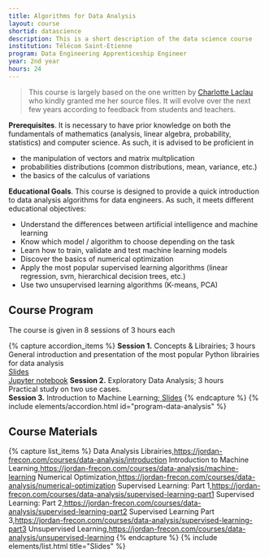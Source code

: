 ```yaml
---
title: Algorithms for Data Analysis
layout: course
shortid: datascience
description: This is a short description of the data science course
institution: Télécom Saint-Etienne
program: Data Engineering Apprenticeship Engineer
year: 2nd year
hours: 24
---
```


> This course is largely based on the one written by [Charlotte Laclau](https://laclauc.github.io/index.html) who kindly granted me her source files. It will evolve over the next few years according to feedback from students and teachers.


<i class="fas fa-exclamation-triangle"></i> **Prerequisites**. It is necessary to have prior knowledge on both the fundamentals of mathematics (analysis, linear algebra, probability, statistics) and computer science. As such, it is advised to be proficient in
- the manipulation of vectors and matrix multplication
- probabilities distributions (common distributions, mean, variance, etc.)
- the basics of the calculus of variations


<i class="fas fa-bookmark"></i> **Educational Goals**. This course is designed to provide a quick introduction to data analysis algorithms for data engineers. As such, it meets different educational objectives:
- Understand the differences between artificial intelligence and machine learning
- Know which model / algorithm to choose depending on the task
- Learn how to train, validate and test machine learning models
- Discover the basics of numerical optimization
- Apply the most popular supervised learning algorithms (linear regression, svm, hierarchical decision trees, etc.)
- Use two unsupervised learning algorithms (K-means, PCA)

## Course Program

<i class="fas fa-calendar-check"></i> The course is given in 8 sessions of 3 hours each

{% capture accordion_items %}
<b>Session 1.</b> Concepts & Librairies;<i class="fas fa-clock"></i> 3 hours<br><i class="fas fa-book-open"></i> General introduction and presentation of the most popular Python librairies for data analysis<br><a href="https://jordan-frecon.com/courses/data-analysis/introduction"><i class="fas fa-chalkboard"></i> Slides</a><br><a href="https://jordan-frecon.com/jupyterlite/retro/notebooks/?path=data-analysis/session-1/session-1.ipynb"><i class="fab fa-python"></i> Jupyter notebook</a>
<b>Session 2.</b> Exploratory Data Analysis;<i class="fas fa-clock"></i> 3 hours<br><i class="fas fa-book-open"></i> Practical study on two use cases.<br>
<b>Session 3.</b> Introduction to Machine Learning;<a href="https://jordan-frecon.com/courses/data-analysis/machine-learning"><i class="fas fa-chalkboard"></i> Slides</a>
{% endcapture %}
{% include elements/accordion.html id="program-data-analysis" %}


## Course Materials

{% capture list_items %}
Data Analysis Librairies,https://jordan-frecon.com/courses/data-analysis/introduction
Introduction to Machine Learning,https://jordan-frecon.com/courses/data-analysis/machine-learning
Numerical Optimization,https://jordan-frecon.com/courses/data-analysis/numerical-optimization
Supervised Learning: Part 1,https://jordan-frecon.com/courses/data-analysis/supervised-learning-part1
Supervised Learning: Part 2,https://jordan-frecon.com/courses/data-analysis/supervised-learning-part2
Supervised Learning Part 3,https://jordan-frecon.com/courses/data-analysis/supervised-learning-part3
Unsupervised Learning,https://jordan-frecon.com/courses/data-analysis/unsupervised-learning
{% endcapture %}
{% include elements/list.html title="Slides" %}



